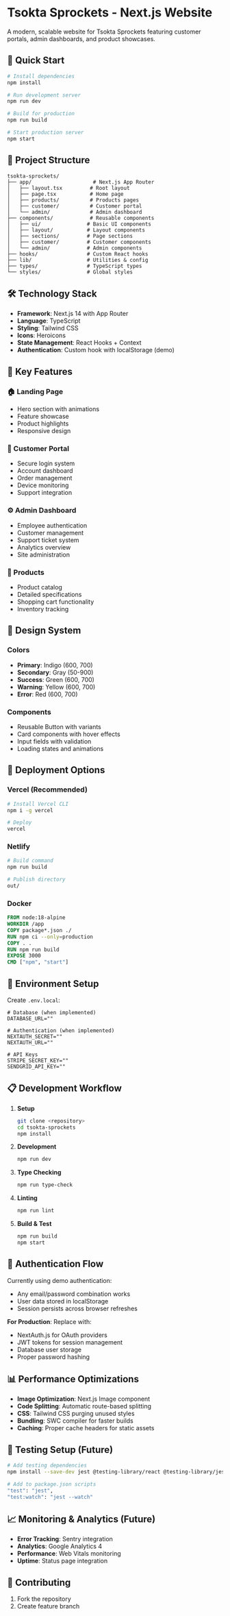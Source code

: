 # Tsokta Sprockets - Next.js Website

A modern, scalable website for Tsokta Sprockets featuring customer portals, admin dashboards, and product showcases.

## 🚀 Quick Start

```bash
# Install dependencies
npm install

# Run development server
npm run dev

# Build for production
npm run build

# Start production server
npm start
```

## 📁 Project Structure

```
tsokta-sprockets/
├── app/                    # Next.js App Router
│   ├── layout.tsx         # Root layout
│   ├── page.tsx           # Home page
│   ├── products/          # Products pages
│   ├── customer/          # Customer portal
│   └── admin/             # Admin dashboard
├── components/            # Reusable components
│   ├── ui/               # Basic UI components
│   ├── layout/           # Layout components
│   ├── sections/         # Page sections
│   ├── customer/         # Customer components
│   └── admin/            # Admin components
├── hooks/                # Custom React hooks
├── lib/                  # Utilities & config
├── types/                # TypeScript types
└── styles/               # Global styles
```

## 🛠️ Technology Stack

- **Framework**: Next.js 14 with App Router
- **Language**: TypeScript
- **Styling**: Tailwind CSS
- **Icons**: Heroicons
- **State Management**: React Hooks + Context
- **Authentication**: Custom hook with localStorage (demo)

## 🎯 Key Features

### 🏠 Landing Page
- Hero section with animations
- Feature showcase
- Product highlights
- Responsive design

### 👤 Customer Portal
- Secure login system
- Account dashboard
- Order management
- Device monitoring
- Support integration

### ⚙️ Admin Dashboard
- Employee authentication
- Customer management
- Support ticket system
- Analytics overview
- Site administration

### 🔧 Products
- Product catalog
- Detailed specifications
- Shopping cart functionality
- Inventory tracking

## 🎨 Design System

### Colors
- **Primary**: Indigo (600, 700)
- **Secondary**: Gray (50-900)
- **Success**: Green (600, 700)
- **Warning**: Yellow (600, 700)
- **Error**: Red (600, 700)

### Components
- Reusable Button with variants
- Card components with hover effects
- Input fields with validation
- Loading states and animations

## 🚀 Deployment Options

### Vercel (Recommended)
```bash
# Install Vercel CLI
npm i -g vercel

# Deploy
vercel
```

### Netlify
```bash
# Build command
npm run build

# Publish directory
out/
```

### Docker
```dockerfile
FROM node:18-alpine
WORKDIR /app
COPY package*.json ./
RUN npm ci --only=production
COPY . .
RUN npm run build
EXPOSE 3000
CMD ["npm", "start"]
```

## 🔧 Environment Setup

Create `.env.local`:
```env
# Database (when implemented)
DATABASE_URL=""

# Authentication (when implemented)
NEXTAUTH_SECRET=""
NEXTAUTH_URL=""

# API Keys
STRIPE_SECRET_KEY=""
SENDGRID_API_KEY=""
```

## 📋 Development Workflow

1. **Setup**
   ```bash
   git clone <repository>
   cd tsokta-sprockets
   npm install
   ```

2. **Development**
   ```bash
   npm run dev
   ```

3. **Type Checking**
   ```bash
   npm run type-check
   ```

4. **Linting**
   ```bash
   npm run lint
   ```

5. **Build & Test**
   ```bash
   npm run build
   npm start
   ```

## 🔐 Authentication Flow

Currently using demo authentication:
- Any email/password combination works
- User data stored in localStorage
- Session persists across browser refreshes

**For Production**: Replace with:
- NextAuth.js for OAuth providers
- JWT tokens for session management
- Database user storage
- Proper password hashing

## 📊 Performance Optimizations

- **Image Optimization**: Next.js Image component
- **Code Splitting**: Automatic route-based splitting
- **CSS**: Tailwind CSS purging unused styles
- **Bundling**: SWC compiler for faster builds
- **Caching**: Proper cache headers for static assets

## 🧪 Testing Setup (Future)

```bash
# Add testing dependencies
npm install --save-dev jest @testing-library/react @testing-library/jest-dom

# Add to package.json scripts
"test": "jest",
"test:watch": "jest --watch"
```

## 📈 Monitoring & Analytics (Future)

- **Error Tracking**: Sentry integration
- **Analytics**: Google Analytics 4
- **Performance**: Web Vitals monitoring
- **Uptime**: Status page integration

## 🤝 Contributing

1. Fork the repository
2. Create feature branch